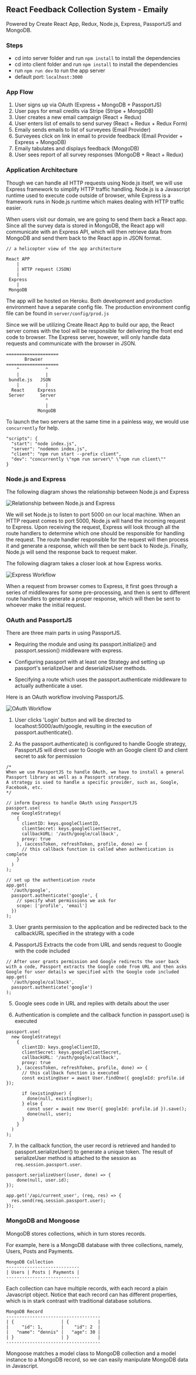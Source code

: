 ## React Feedback Collection System - Emaily

Powered by Create React App, Redux, Node.js, Express, PassportJS and MongoDB.

### Steps
- cd into server folder and run `npm install` to install the dependencies
- cd into client folder and run `npm install` to install the dependencies
- run `npm run dev` to run the app server
- default port: `localhost:3000`

### App Flow

1. User signs up via OAuth (Express + MongoDB + PassportJS)
2. User pays for email credits via Stripe (Stripe + MongoDB)
3. User creates a new email campaign (React + Redux)
4. User enters list of emails to send survey (React + Redux + Redux Form)
5. Emaily sends emails to list of surveyees (Email Provider)
6. Surveyees click on link in email to provide feedback (Email Provider + Express + MongoDB)
7. Emaily tabulates and displays feedback (MongoDB)
8. User sees report of all survey responses (MongoDB + React + Redux)

### Application Architecture

Though we can handle all HTTP requests using Node.js itself, we will use Express framework to simplify HTTP traffic handling. Node.js is a Javascript runtime used to execute code outside of browser, while Express is a framework runs in Node.js runtime which makes dealing with HTTP traffic easier.

When users visit our domain, we are going to send them back a React app. Since all the survey data is stored in MongoDB, the React app will communicate with an Express API, which will then retrieve data from MongoDB and send them back to the React app in JSON format.

```
// a helicopter view of the app architecture

React APP
    |
    | HTTP request (JSON)
    |
 Express
    |
 MongoDB
```

The app will be hosted on Heroku. Both development and production environment have a separate config file. The production environment config file can be found in `server/config/prod.js`

Since we will be utilizing Create React App to build our app, the React server comes with the tool will be responsible for delivering the front end code to browser. The Express server, however, will only handle data requests and communicate with the browser in JSON.

```
====================
       Browser
====================
    ^          ^
    |          |
 bundle.js   JSON
    |          |
  React     Express
 Server      Server
               ^
               |
            MongoDB
```

To launch the two servers at the same time in a painless way, we would use `concurrently` for help.

```
"scripts": {
  "start": "node index.js",
  "server": "nodemon index.js",
  "client": "npm run start --prefix client",
  "dev": "concurrently \"npm run server\" \"npm run client\""
}
```

### Node.js and Express

The following diagram shows the relationship between Node.js and Express

![Relationship between Node.js and Express](./diagrams/express_and_node.png)

We will set Node.js to listen to port 5000 on our local machine. When an HTTP request comes to port 5000, Node.js will hand the incoming request to Express. Upon receiving the request, Express will look through all the route handlers to determine which one should be responsible for handling the request. The route handler responsible for the request will then process it and generate a response, which will then be sent back to Node.js. Finally, Node.js will send the response back to request maker.

The following diagram takes a closer look at how Express works.

![Express Workflow](./diagrams/express_workflow.png)

When a request from browser comes to Express, it first goes through a series of middlewares for some pre-processing, and then is sent to different route handlers to generate a proper response, which will then be sent to whoever make the initial request.

### OAuth and PassportJS

There are three main parts in using PassportJS.

- Requiring the module and using its passport.initialize() and passport.session() middleware with express.

- Configuring passport with at least one Strategy and setting up passport's serializeUser and deserializeUser methods.

- Specifying a route which uses the passport.authenticate middleware to actually authenticate a user.

Here is an OAuth workflow involving PassportJS.

![OAuth Workflow](./diagrams/OAuth_flow.png)

1. User clicks 'Login' button and will be directed to localhost:5000/auth/google, resulting in the execution of passport.authenticate().

2. As the passport.authenticate() is configured to handle Google strategy, PassportJS will direct user to Google with an Google client ID and client secret to ask for permission


```
/*
When we use PassportJS to handle OAuth, we have to install a general Passport library as well as a Passport strategy. 
A strategy is used to handle a specific provider, such as, Google, Facebook, etc.
*/

// inform Express to handle OAuth using PassportJS
passport.use(
  new GoogleStrategy(
    {
      clientID: keys.googleClientID,
      clientSecret: keys.googleClientSecret,
      callbackURL: '/auth/google/callback',
      proxy: true
    }, (accessToken, refreshToken, profile, done) => {
      // this callback function is called when authentication is complete
    }
  )
);

// set up the authentication route
app.get(
  '/auth/google',
  passport.authenticate('google', {
    // specify what permissions we ask for
    scope: ['profile', 'email']
  })
);
```

3. User grants permission to the application and be redirected back to the callbackURL specified in the strategy with a code

4. PassportJS Extracts the code from URL and sends request to Google with the code included

```
// After user grants permission and Google redirects the user back with a code, Passport extracts the Google code from URL and then asks Google for user details we specified with the Google code included
app.get(
  '/auth/google/callback',
  passport.authenticate('google')
);
```

5. Google sees code in URL and replies with details about the user

6. Authentication is complete and the callback function in passport.use() is executed

```
passport.use(
  new GoogleStrategy(
    {
      clientID: keys.googleClientID,
      clientSecret: keys.googleClientSecret,
      callbackURL: '/auth/google/callback',
      proxy: true
    }, (accessToken, refreshToken, profile, done) => {
      // this callback function is executed
      const existingUser = await User.findOne({ googleId: profile.id });

      if (existingUser) {
        done(null, existingUser);
      } else {
        const user = await new User({ googleId: profile.id }).save();
        done(null, user);
      }
    }
  )
);
```

7. In the callback function, the user record is retrieved and handed to passport.serializeUser() to generate a unique token. The result of serializeUser method is attached to the session as `req.session.passport.user`.

```
passport.serializeUser((user, done) => {
	done(null, user.id);
});
```
```
app.get('/api/current_user', (req, res) => {
  res.send(req.session.passport.user);
});
```

### MongoDB and Mongoose

MongoDB stores collections, which in turn stores records.

For example, here is a MongoDB database with three collections, namely, Users, Posts and Payments.

```
MongoDB Collection
----------------------------
| Users | Posts | Payments |
----------------------------
```

Each collection can have multiple records, with each record a plain Javascript object. Notice that each record can has different properties, which is in stark contrast with traditional database solutions.

```
MongoDB Record
------------------------------------
| {                  | {           |
|     "id": 1,       |    "id": 2  |
|   "name": "dennis" |   "age": 30 |
| }                  | }           |
------------------------------------
```

Mongoose matches a model class to MongoDB collection and a model instance to a MongoDB record, so we can easily manipulate MongoDB data in Javascript.
